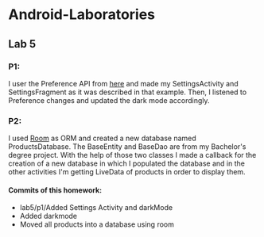 # Android-Laboratories

## Lab 5
### P1:
I user the Preference API from [here](https://developer.android.com/guide/topics/ui/settings.html) and made my SettingsActivity and 
SettingsFragment as it was described in that example. Then, I listened to Preference changes and updated the dark mode accordingly.
### P2:
I used [Room](https://developer.android.com/topic/libraries/architecture/room) as ORM and created a new database named ProductsDatabase. The BaseEntity and BaseDao are from my Bachelor's degree project. 
With the help of those two classes I made a callback for the creation of a new database in which I populated the database and in the 
other activities I'm getting LiveData of products in order to display them.
#### Commits of this homework:
* lab5/p1/Added Settings Activity and darkMode
* Added darkmode
* Moved all products into a database using room
